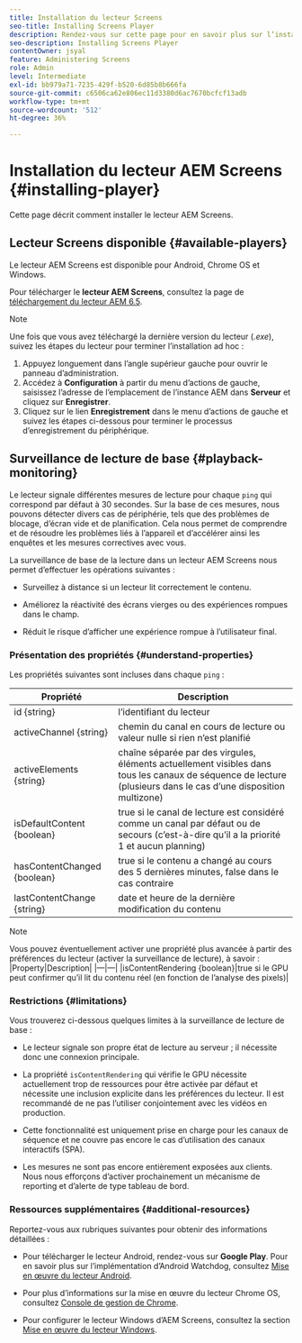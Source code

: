 ```yaml
---
title: Installation du lecteur Screens
seo-title: Installing Screens Player
description: Rendez-vous sur cette page pour en savoir plus sur l’installation du lecteur AEM Screens disponible.
seo-description: Installing Screens Player
contentOwner: jsyal
feature: Administering Screens
role: Admin
level: Intermediate
exl-id: bb979a71-7235-429f-b520-6d85b8b666fa
source-git-commit: c6506ca62e806ec11d3380d6ac7670bcfcf13adb
workflow-type: tm+mt
source-wordcount: '512'
ht-degree: 36%

---
```


# Installation du lecteur AEM Screens {#installing-player}

Cette page décrit comment installer le lecteur AEM Screens.

## Lecteur Screens disponible {#available-players}

Le lecteur AEM Screens est disponible pour Android, Chrome OS et Windows.

Pour télécharger le **lecteur AEM Screens**, consultez la page de [téléchargement du lecteur AEM 6.5](https://download.macromedia.com/screens/).

>[!NOTE]
>
>Une fois que vous avez téléchargé la dernière version du lecteur (*.exe*), suivez les étapes du lecteur pour terminer l’installation ad hoc :
>
>1. Appuyez longuement dans l’angle supérieur gauche pour ouvrir le panneau d’administration.
>1. Accédez à **Configuration** à partir du menu d’actions de gauche, saisissez l’adresse de l’emplacement de l’instance AEM dans **Serveur** et cliquez sur **Enregistrer**.
>1. Cliquez sur le lien **Enregistrement** dans le menu d’actions de gauche et suivez les étapes ci-dessous pour terminer le processus d’enregistrement du périphérique.


## Surveillance de lecture de base {#playback-monitoring}

Le lecteur signale différentes mesures de lecture pour chaque `ping` qui correspond par défaut à 30 secondes. Sur la base de ces mesures, nous pouvons détecter divers cas de périphérie, tels que des problèmes de blocage, d’écran vide et de planification. Cela nous permet de comprendre et de résoudre les problèmes liés à l’appareil et d’accélérer ainsi les enquêtes et les mesures correctives avec vous.

La surveillance de base de la lecture dans un lecteur AEM Screens nous permet d’effectuer les opérations suivantes :

* Surveillez à distance si un lecteur lit correctement le contenu.

* Améliorez la réactivité des écrans vierges ou des expériences rompues dans le champ.

* Réduit le risque d’afficher une expérience rompue à l’utilisateur final.

### Présentation des propriétés {#understand-properties}

Les propriétés suivantes sont incluses dans chaque `ping` :

| Propriété | Description |
|---|---|
| id {string} | l’identifiant du lecteur |
| activeChannel {string} | chemin du canal en cours de lecture ou valeur nulle si rien n’est planifié |
| activeElements {string} | chaîne séparée par des virgules, éléments actuellement visibles dans tous les canaux de séquence de lecture (plusieurs dans le cas d’une disposition multizone) |
| isDefaultContent {boolean} | true si le canal de lecture est considéré comme un canal par défaut ou de secours (c’est-à-dire qu’il a la priorité 1 et aucun planning) |
| hasContentChanged {boolean} | true si le contenu a changé au cours des 5 dernières minutes, false dans le cas contraire |
| lastContentChange {string} | date et heure de la dernière modification du contenu |

>[!NOTE]
>Vous pouvez éventuellement activer une propriété plus avancée à partir des préférences du lecteur (activer la surveillance de lecture), à savoir :
>|Property|Description|
>|—|—|
>|isContentRendering {boolean}|true si le GPU peut confirmer qu’il lit du contenu réel (en fonction de l’analyse des pixels)|

### Restrictions {#limitations}

Vous trouverez ci-dessous quelques limites à la surveillance de lecture de base :

* Le lecteur signale son propre état de lecture au serveur ; il nécessite donc une connexion principale.

* La propriété `isContentRendering` qui vérifie le GPU nécessite actuellement trop de ressources pour être activée par défaut et nécessite une inclusion explicite dans les préférences du lecteur. Il est recommandé de ne pas l’utiliser conjointement avec les vidéos en production.

* Cette fonctionnalité est uniquement prise en charge pour les canaux de séquence et ne couvre pas encore le cas d’utilisation des canaux interactifs (SPA).

* Les mesures ne sont pas encore entièrement exposées aux clients. Nous nous efforçons d’activer prochainement un mécanisme de reporting et d’alerte de type tableau de bord.

### Ressources supplémentaires {#additional-resources}

Reportez-vous aux rubriques suivantes pour obtenir des informations détaillées :

* Pour télécharger le lecteur Android, rendez-vous sur **Google Play**. Pour en savoir plus sur l’implémentation d’Android Watchdog, consultez [Mise en œuvre du lecteur Android](implementing-android-player.md).

* Pour plus d’informations sur la mise en œuvre du lecteur Chrome OS, consultez [Console de gestion de Chrome](implementing-chrome-os-player.md).

* Pour configurer le lecteur Windows d’AEM Screens, consultez la section [Mise en œuvre du lecteur Windows](implementing-windows-player.md).
